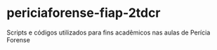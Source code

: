 # periciaforense-fiap-2tdcr
Scripts e códigos utilizados para fins acadêmicos nas aulas de Perícia Forense
